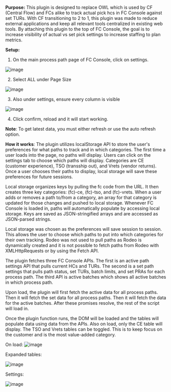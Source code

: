 **Purpose:**
This plugin is designed to replace OWL which is used by CF (Central Flow) and FCs alike to track actual pick hcs in FC Console against set TURs. With CF transitioning to 2 to 1, this plugin was made to reduce external applications and keep all relevant tools centralized in existing web tools. By attaching this plugin to the top of FC Console, the goal is to increase visibility of actual vs set pick settings to increase staffing to plan metrics.

**Setup:**
1. On the main process path page of FC Console, click on settings.

![image](https://user-images.githubusercontent.com/104536361/216234543-ca1741fb-bf14-42f3-b4fb-bb6b36db577d.png)

2. Select ALL under Page Size

![image](https://user-images.githubusercontent.com/104536361/216234682-bbe5ec93-c986-42be-ab85-e449039a1876.png)

3. Also under settings, ensure every column is visible

![image](https://user-images.githubusercontent.com/104536361/216234736-4ec3e995-9472-4ae7-ae6b-60e712effa5c.png)

4. Click confirm, reload and it will start working.

**Note**: To get latest data, you must either refresh or use the auto refresh option.

**How it works**:
The plugin utilizes localStorage API to store the user's preferences for what paths to track and in which categories. The first time a user loads into the page, no paths will display. Users can click on the settings tab to choose which paths will display. Categories are CE (customer experience), TSO (transship out), and Vrets (vendor returns). Once a user chooses their paths to display, local storage will save these preferences for future sessions. 

Local storage organizes keys by pulling the fc code from the URL. It then creates three key categories: (fc)-ce, (fc)-tso, and (fc)-vrets. When a user adds or removes a path to/from a category, an array for that category is updated for those changes and pushed to local storage. Whenever FC Console is loaded in, paths will automatically populate by accessing local storage. Keys are saved as JSON-stringified arrays and are accessed as JSON-parsed strings. 

Local storage was chosen as the preferences will save session to session. This allows the user to choose which paths to put into which categories for their own tracking. Rodeo was not used to pull paths as Rodeo is dynamically created and it is not possible to fetch paths from Rodeo with XMLHttpRequests or by using the Fetch API. 

The plugin fetches three FC Console APIs. The first is an active path settings API that pulls current HCs and TURs. The second is a set path settings that pulls path status, set TURs, batch limits, and set PRAs for each process path. The third API is active batches which shows all active batches in which process path. 

Upon load, the plugin will first fetch the active data for all process paths. Then it will fetch the set data for all process paths. Then it will fetch the data for the active batches. After these promises resolve, the rest of the script will load in.

Once the plugin function runs, the DOM will be loaded and the tables will populate data using data from the APIs. Also on load, only the CE table will display. The TSO and Vrets tables can be toggled. This is to keep focus on the customer and is the most value-added category.

On load: 
![image](https://user-images.githubusercontent.com/104536361/216234274-e03831fe-d58e-46b8-9acf-db14c189c5b9.png)

Expanded tables:

![image](https://user-images.githubusercontent.com/104536361/216234309-a82f4045-b220-402d-aac2-6a92cf7f0e8b.png)

Settings:

![image](https://user-images.githubusercontent.com/104536361/216234339-7711ae6f-5102-4950-986b-f88f484aadb0.png)



